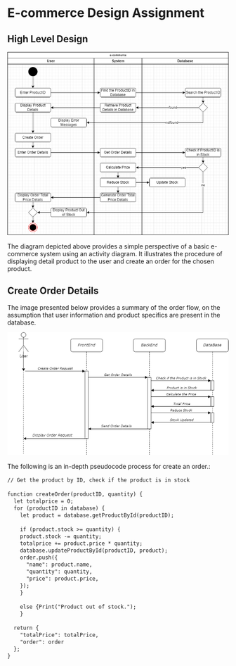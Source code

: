 # E-commerce Design Assignment

## High Level Design

![activity-diagram](assets/activity-diagram.png)

The diagram depicted above provides a simple perspective of a basic e-commerce system using an activity diagram. It illustrates the procedure of displaying detail product to the user and create an order for the chosen product.

## Create Order Details

The image presented below provides a summary of the order flow, on the assumption that user information and product specifics are present in the database.

![sequence-diagram](assets/sequence-diagram.png)

The following is an in-depth pseudocode process for create an order.:

```pseudocode
// Get the product by ID, check if the product is in stock

function createOrder(productID, quantity) {
  let totalprice = 0;
  for (productID in database) {
    let product = database.getProductById(productID);

    if (product.stock >= quantity) {
    product.stock -= quantity;
    totalprice += product.price * quantity;
    database.updateProductById(productID, product);
    order.push({
      "name": product.name,
      "quantity": quantity,
      "price": product.price,
    });
    }

    else {Print("Product out of stock.");
    }
  
  return {
    "totalPrice": totalPrice,
    "order": order
  };
}
```
